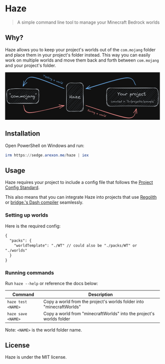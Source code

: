 # Haze

> A simple command line tool to manage your Minecraft Bedrock worlds

## Why?

Haze allows you to keep your project's worlds out of the `com.mojang` folder and place them in your project's folder instead. This way you can easily work on multiple worlds and move them back and forth between `com.mojang` and your project's folder.

![Diagram](.github/diagram.png)

## Installation

Open PowerShell on Windows and run:

```powershell
irm https://sedge.arexon.me/haze | iex
```
## Usage

Haze requires your project to include a config file that follows the [Project Config Standard](https://github.com/Bedrock-OSS/project-config-standard).

This also means that you can integrate Haze into projects that use [Regolith](https://github.com/Bedrock-OSS/regolith) or [bridge.'s Dash compiler](https://github.com/bridge-core/deno-dash-compiler) seamlessly.

### Setting up worlds

Here is the required config:

```jsonc
{
  "packs": {
    "worldTemplate": "./WT" // could also be "./packs/WT" or "./worlds"
  }
}
```

### Running commands

Run `haze --help` or reference the docs below:

| Command | Description |
| ------- | ----------- |
| `haze test <NAME>` | Copy a world from the project's worlds folder into "minecraftWorlds" |
| `haze save <NAME>` | Copy a world from "minecraftWorlds" into the project's worlds folder |

Note: `<NAME>` is the world folder name.

## License

Haze is under the MIT license.
